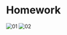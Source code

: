# Homework
![01](https://user-images.githubusercontent.com/94007025/143287852-c0077111-95fe-4971-b0dd-2f0a8fa3842f.jpg)
![02](https://user-images.githubusercontent.com/94007025/143288782-715961d5-c0bd-4f15-a240-abd57cf63682.jpg)
